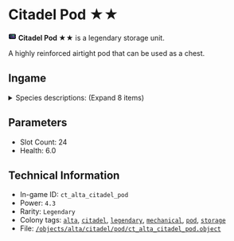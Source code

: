 # Citadel Pod ★★

<img src="https://raw.githubusercontent.com/Ceterai/Enternia/main/objects/alta/citadel/pod/icon.png" alt="Citadel Pod ★★ icon" loading="lazy" height=16px width="auto" /> **Citadel Pod ★★** is a legendary storage unit.

A highly reinforced airtight pod that can be used as a chest.

## Ingame

<details><summary>Species descriptions: (Expand 8 items)</summary>

- Alta: This pod looks like it's used by citadel protectors.
- Apex: A pod chest. What's inside?
- Avian: These chests are built strong, to protect the contents.
- Floran: Let'ss get chesst open! Maybe food insside.
- Glitch: Eager. No time to waste, open it up!
- Human: A pod chest is always a welcome sight.
- Hylotl: Presents are most exciting when they're still wrapped.
- Novakid: A pod chest. Wonder what's inside...

</details>

## Parameters

- Slot Count: 24  
- Health: 6.0

## Technical Information

- In-game ID: `ct_alta_citadel_pod`
- Power: `4.3`
- Rarity: `Legendary`
- Colony tags: [`alta`](https://ceterai.github.io/MyEnternia/Wiki/Tags/Alta), [`citadel`](https://ceterai.github.io/MyEnternia/Wiki/Tags/Citadel), [`legendary`](https://ceterai.github.io/MyEnternia/Wiki/Tags/Legendary), [`mechanical`](https://ceterai.github.io/MyEnternia/Wiki/Tags/Mechanical), [`pod`](https://ceterai.github.io/MyEnternia/Wiki/Tags/Pod), [`storage`](https://ceterai.github.io/MyEnternia/Wiki/Tags/Storage)
- File: [`/objects/alta/citadel/pod/ct_alta_citadel_pod.object`](https://github.com/Ceterai/Enternia/blob/main/objects/alta/citadel/pod/ct_alta_citadel_pod.object)
